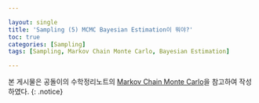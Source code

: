 ```yaml
---

layout: single
title: 'Sampling (5) MCMC Bayesian Estimation이 뭐야?'
toc: true
categories: [Sampling]
tags: [Sampling, Markov Chain Monte Carlo, Bayesian Estimation]

---
```


본 게시물은 공돌이의 수학정리노트의 [Markov Chain Monte Carlo](https://angeloyeo.github.io/2020/09/17/MCMC.html)을 참고하여 작성하였다.
{: .notice}




